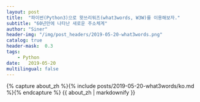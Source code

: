 ```yaml
---
layout: post
title:  "파이썬(Python3)으로 왓쓰리워즈(what3words, W3W)를 이용해보자."
subtitle: "60년만에 나타난 새로운 주소체계"
author: "Siner"
header-img: "/img/post_headers/2019-05-20-what3words.png"
catalog: true
header-mask:  0.3
tags:
    - Python
date:   2019-05-20
multilingual: false
---
```

<!-- Chinese Version -->
<div class="zh post-container">
    {% capture about_zh %}{% include posts/2019-05-20-what3words/ko.md %}{% endcapture %}
    {{ about_zh | markdownify }}
</div>
